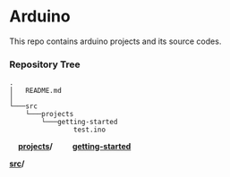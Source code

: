 # Arduino
This repo contains arduino projects and its source codes.
### Repository Tree
    .
    │   README.md
    │
    └───src
        └───projects
            └───getting-started
                    test.ino
&nbsp;&nbsp;&nbsp;&nbsp;**[projects](/src/projects)/**
&nbsp;&nbsp;&nbsp;&nbsp;&nbsp;&nbsp;&nbsp;&nbsp;**[getting-started](/src/projects/getting-started)**

**[src](/src)/**